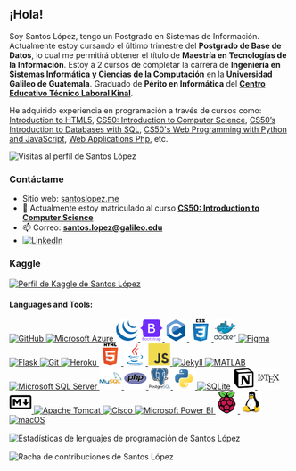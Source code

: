 ## ¡Hola!
Soy Santos López, tengo un Postgrado en Sistemas de Información. Actualmente estoy cursando el último trimestre del **Postgrado de Base de Datos**, lo cual me permitirá obtener el título de **Maestría en Tecnologías de la Información**. Estoy a 2 cursos de completar la carrera de **Ingeniería en Sistemas Informática y Ciencias de la Computación** en la **Universidad Galileo de Guatemala**. Graduado de **Périto en Informática** del  **[Centro Educativo Técnico Laboral Kinal](https://www.kinal.org.gt)**.

He adquirido experiencia en programación a través de cursos como: [Introduction to HTML5](https://es.coursera.org/learn/html), [CS50: Introduction to Computer Science](https://pll.harvard.edu/course/cs50-introduction-computer-science), [CS50’s Introduction to Databases with SQL](https://pll.harvard.edu/course/cs50s-introduction-databases-sql), [CS50's Web Programming with Python and JavaScript](https://pll.harvard.edu/course/cs50s-web-programming-python-and-javascript), [Web Applications Php](https://coursera.org/learn/web-applications-php), etc.

<p align="left"> <img src="https://komarev.com/ghpvc/?username=santoslopez&label=Profile%20views&color=0e75b6&style=flat" alt="Visitas al perfil de Santos López" /> </p>

### Contáctame
-  Sitio web: [santoslopez.me](https://santoslopez.github.io)
- 🌱 Actualmente estoy matriculado al curso **[CS50: Introduction to Computer Science](https://pll.harvard.edu/course/cs50-introduction-computer-science)**
- 📫 Correo: **santos.lopez@galileo.edu**
- [![LinkedIn](https://img.shields.io/badge/LinkedIn-%230077B5.svg?logo=linkedin&logoColor=white)](https://linkedin.com/in/lopezsantos)

<h3 align="left">Kaggle</h3>
<p align="left">
<a href="https://kaggle.com/santoslopez" target="blank"><img align="center" src="https://raw.githubusercontent.com/rahuldkjain/github-profile-readme-generator/master/src/images/icons/Social/kaggle.svg" alt="Perfil de Kaggle de Santos López" height="30" width="40" /></a>
</p>

<h4 align="left">Languages and Tools:</h4>

<p align="left"> 
  <a href="https://www.github.com/" target="_blank" rel="noreferrer" title="GitHub - Plataforma de alojamiento de código y control de versiones">
    <img src="https://www.vectorlogo.zone/logos/github/github-icon.svg" alt="GitHub" width="40" height="40"/>
  </a>
  <a href="https://azure.microsoft.com/en-in/" target="_blank" rel="noreferrer" title="Microsoft Azure - Plataforma de servicios en la nube">
    <img src="https://www.vectorlogo.zone/logos/microsoft_azure/microsoft_azure-icon.svg" alt="Microsoft Azure" width="40" height="40"/>
  </a>
  <a href="https://www.jquery.com/" target="_blank" rel="noreferrer" title="jQuery - Biblioteca de JavaScript">
    <img src="https://raw.githubusercontent.com/devicons/devicon/master/icons/jquery/jquery-original.svg" alt="jQuery" width="40" height="40"/>
  </a>
  <a href="https://getbootstrap.com" target="_blank" rel="noreferrer" title="Bootstrap - Framework CSS">
    <img src="https://raw.githubusercontent.com/devicons/devicon/master/icons/bootstrap/bootstrap-plain-wordmark.svg" alt="Bootstrap" width="40" height="40"/>
  </a>
  <a href="https://www.cprogramming.com/" target="_blank" rel="noreferrer" title="C - Lenguaje de programación">
    <img src="https://raw.githubusercontent.com/devicons/devicon/master/icons/c/c-original.svg" alt="C" width="40" height="40"/>
  </a>
  <a href="https://www.w3schools.com/css/" target="_blank" rel="noreferrer" title="CSS3 - Lenguaje de hojas de estilo en cascada">
    <img src="https://raw.githubusercontent.com/devicons/devicon/master/icons/css3/css3-original-wordmark.svg" alt="CSS3" width="40" height="40"/>
  </a>
  <a href="https://www.docker.com/" target="_blank" rel="noreferrer" title="Docker - Plataforma para desarrollar, enviar y ejecutar aplicaciones">
    <img src="https://raw.githubusercontent.com/devicons/devicon/master/icons/docker/docker-original-wordmark.svg" alt="Docker" width="40" height="40"/>
  </a>
  <a href="https://www.figma.com/" target="_blank" rel="noreferrer" title="Figma - Herramienta de diseño de interfaces">
    <img src="https://www.vectorlogo.zone/logos/figma/figma-icon.svg" alt="Figma" width="40" height="40"/>
  </a>
  <a href="https://flask.palletsprojects.com/" target="_blank" rel="noreferrer" title="Flask - Framework de Python para aplicaciones web">
    <img src="https://www.vectorlogo.zone/logos/pocoo_flask/pocoo_flask-icon.svg" alt="Flask" width="40" height="40"/>
  </a>
  <a href="https://git-scm.com/" target="_blank" rel="noreferrer" title="Git - Sistema de control de versiones">
    <img src="https://www.vectorlogo.zone/logos/git-scm/git-scm-icon.svg" alt="Git" width="40" height="40"/>
  </a>
  <a href="https://heroku.com" target="_blank" rel="noreferrer" title="Heroku - Plataforma en la nube para aplicaciones">
    <img src="https://www.vectorlogo.zone/logos/heroku/heroku-icon.svg" alt="Heroku" width="40" height="40"/>
  </a>
  <a href="https://www.w3.org/html/" target="_blank" rel="noreferrer" title="HTML5 - Lenguaje de marcado de hipertexto">
    <img src="https://raw.githubusercontent.com/devicons/devicon/master/icons/html5/html5-original-wordmark.svg" alt="HTML5" width="40" height="40"/>
  </a>
  <a href="https://www.java.com" target="_blank" rel="noreferrer" title="Java - Lenguaje de programación orientado a objetos">
    <img src="https://raw.githubusercontent.com/devicons/devicon/master/icons/java/java-original.svg" alt="Java" width="40" height="40"/>
  </a>
  <a href="https://developer.mozilla.org/en-US/docs/Web/JavaScript" target="_blank" rel="noreferrer" title="JavaScript - Lenguaje de programación para el desarrollo web">
    <img src="https://raw.githubusercontent.com/devicons/devicon/master/icons/javascript/javascript-original.svg" alt="JavaScript" width="40" height="40"/>
  </a>
  <a href="https://jekyllrb.com/" target="_blank" rel="noreferrer" title="Jekyll - Generador de sitios estáticos">
    <img src="https://www.vectorlogo.zone/logos/jekyllrb/jekyllrb-icon.svg" alt="Jekyll" width="40" height="40"/>
  </a>
  <a href="https://www.mathworks.com/" target="_blank" rel="noreferrer" title="MATLAB - Entorno de programación para matemáticas y análisis">
    <img src="https://upload.wikimedia.org/wikipedia/commons/2/21/Matlab_Logo.png" alt="MATLAB" width="40" height="40"/>
  </a>
  <a href="https://www.microsoft.com/en-us/sql-server" target="_blank" rel="noreferrer" title="Microsoft SQL Server - Sistema de gestión de bases de datos">
    <img src="https://www.svgrepo.com/show/303229/microsoft-sql-server-logo.svg" alt="Microsoft SQL Server" width="40" height="40"/>
  </a>
  <a href="https://www.mysql.com/" target="_blank" rel="noreferrer" title="MySQL - Sistema de gestión de bases de datos relacional">
    <img src="https://raw.githubusercontent.com/devicons/devicon/master/icons/mysql/mysql-original-wordmark.svg" alt="MySQL" width="40" height="40"/>
  </a>
  <a href="https://www.php.net" target="_blank" rel="noreferrer" title="PHP - Lenguaje de scripting del lado del servidor">
    <img src="https://raw.githubusercontent.com/devicons/devicon/master/icons/php/php-original.svg" alt="PHP" width="40" height="40"/>
  </a>
  <a href="https://www.postgresql.org" target="_blank" rel="noreferrer" title="PostgreSQL - Sistema de gestión de bases de datos objeto-relacional">
    <img src="https://raw.githubusercontent.com/devicons/devicon/master/icons/postgresql/postgresql-original-wordmark.svg" alt="PostgreSQL" width="40" height="40"/>
  </a>
  <a href="https://www.python.org" target="_blank" rel="noreferrer" title="Python - Lenguaje de programación interpretado y de alto nivel">
    <img src="https://raw.githubusercontent.com/devicons/devicon/master/icons/python/python-original.svg" alt="Python" width="40" height="40"/>
  </a>
  <a href="https://www.sqlite.org/" target="_blank" rel="noreferrer" title="SQLite - Sistema de gestión de bases de datos en archivos">
    <img src="https://www.vectorlogo.zone/logos/sqlite/sqlite-icon.svg" alt="SQLite" width="40" height="40"/>
  </a>
  <a href="https://www.notion.so/" target="_blank" rel="noreferrer" title="Notion - Plataforma de productividad y organización">
    <img src="https://raw.githubusercontent.com/devicons/devicon/master/icons/notion/notion-original.svg" alt="Notion" width="40" height="40"/>
  </a>
  <a href="https://www.overleaf.com/" target="_blank" rel="noreferrer" title="Overleaf - Editor de LaTeX en línea">
    <img src="https://raw.githubusercontent.com/devicons/devicon/master/icons/latex/latex-original.svg" alt="LaTeX" width="40" height="40"/>
  </a>
  <a href="https://www.markdownguide.org/" target="_blank" rel="noreferrer" title="Markdown - Lenguaje de marcado para formatear texto de manera simple">
    <img src="https://raw.githubusercontent.com/devicons/devicon/master/icons/markdown/markdown-original.svg" alt="Markdown" width="40" height="40"/>
  </a>
  <a href="https://www.apache.org/" target="_blank" rel="noreferrer" title="Apache - Fundación que proporciona software de servidor web y aplicaciones">
    <img src="https://www.vectorlogo.zone/logos/apache_tomcat/apache_tomcat-icon.svg" alt="Apache Tomcat" width="40" height="40"/>
  </a>
  <a href="https://www.cisco.com/" target="_blank" rel="noreferrer" title="Cisco - Tecnología y soluciones para redes y telecomunicaciones">
    <img src="https://img.shields.io/badge/cisco-%23049fd9.svg?style=for-the-badge&logo=cisco&logoColor=black" alt="Cisco" width="40" height="40"/>
  </a>
  <a href="https://www.microsoft.com/es-es/power-platform/products/power-bi" target="_blank" rel="noreferrer" title="Microsoft Power BI - Plataforma de inteligencia empresarial">
    <img src="https://www.vectorlogo.zone/logos/microsoft_powerbi/microsoft_powerbi-icon.svg" alt="Microsoft Power BI" width="40" height="40"/>
  </a>
  <a href="https://www.raspberrypi.org/" target="_blank" rel="noreferrer" title="Raspberry Pi - Computadora de placa única para diversos usos educativos y de prototipado">
    <img src="https://raw.githubusercontent.com/devicons/devicon/master/icons/raspberrypi/raspberrypi-original.svg" alt="Raspberry Pi" width="40" height="40"/>
  </a>
  <a href="https://www.linux.org/" target="_blank" rel="noreferrer" title="Linux - Sistema operativo de código abierto">
    <img src="https://raw.githubusercontent.com/devicons/devicon/master/icons/linux/linux-original.svg" alt="Linux" width="40" height="40"/>
  </a>
  <a href="https://www.apple.com/macos/" target="_blank" rel="noreferrer" title="macOS - Sistema operativo de Apple">
    <img src="https://www.vectorlogo.zone/logos/apple/apple-icon.svg" alt="macOS" width="40" height="40"/>
  </a>
</p>

<p><img align="center" src="https://github-readme-stats.vercel.app/api/top-langs?username=santoslopez&show_icons=true&locale=en&layout=compact&langs_count=15" alt="Estadísticas de lenguajes de programación de Santos López" /></p>


<p><img align="center" src="https://github-readme-streak-stats.herokuapp.com/?user=santoslopez&" alt="Racha de contribuciones de Santos López" /></p>

